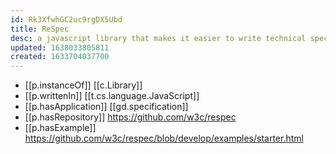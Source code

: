 ```yaml
---
id: Rk3XfwhGC2uc9rgDX5Ubd
title: ReSpec
desc: a javascript library that makes it easier to write technical specifications
updated: 1638033805811
created: 1633704037700
---
```


- [[p.instanceOf]] [[c.Library]]
- [[p.writtenIn]] [[t.cs.language.JavaScript]]
- [[p.hasApplication]] [[gd.specification]]
- [[p.hasRepository]] https://github.com/w3c/respec
- [[p.hasExample]] https://github.com/w3c/respec/blob/develop/examples/starter.html
